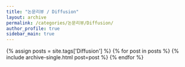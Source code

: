 ```yaml
---
title: "논문리뷰 / Diffusion"
layout: archive
permalink: /categories/논문리뷰/Diffusion/
author_profile: true
sidebar_main: true
---
```


{% assign posts = site.tags['Diffusion'] %}
{% for post in posts %} 
  {% include archive-single.html post=post %}
{% endfor %}
